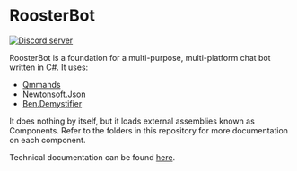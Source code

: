 # RoosterBot

[![Discord server](https://discordapp.com/api/guilds/611979730450776068/widget.png)](https://discordapp.com/invite/prekszD)

RoosterBot is a foundation for a multi-purpose, multi-platform chat bot written in C#. It uses:
- [Qmmands](https://github.com/Quahu/Qmmands)
- [Newtonsoft.Json](https://www.newtonsoft.com/json)
- [Ben.Demystifier](https://github.com/benaadams/Ben.Demystifier)

It does nothing by itself, but it loads external assemblies known as Components. Refer to the folders in this repository for more documentation on each component.

Technical documentation can be found [here](https://rooster.bot).
